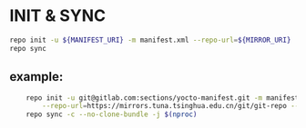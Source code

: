 # INIT & SYNC
```bash
repo init -u ${MANIFEST_URI} -m manifest.xml --repo-url=${MIRROR_URI}
repo sync
```

## example:

```bash
    repo init -u git@gitlab.com:sections/yocto-manifest.git -m manifest.xml \
        --repo-url=https://mirrors.tuna.tsinghua.edu.cn/git/git-repo --no-clone-bundle
    repo sync -c --no-clone-bundle -j $(nproc)
```

